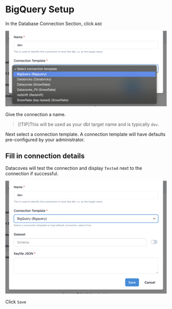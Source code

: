 # BigQuery Setup

In the Database Connection Section, click `Add`

![BigQuery Setup Connection](./assets/connection_bigquery_dropdown.png)

Give the connection a name. 

>[!TIP]This will be used as your dbt target name and is typically `dev`. 

Next select a connection template. A connection template will have defaults pre-configured by your administrator.

## Fill in connection details 

Datacoves will test the connection and display `Tested` next to the connection if successful. 

![BigQuery Fields](./assets/connection_bigquery_fields.png)

Click `Save`